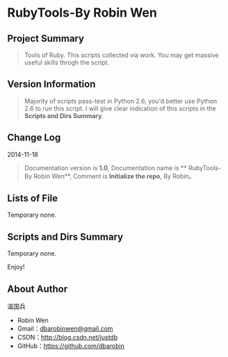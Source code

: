 # RubyTools-By Robin Wen #

## Project Summary ##

> Tools of Ruby. This scripts collected via work. You may get massive useful skills throgh the script.

## Version Information ##
> Majority of scripts pass-test in Python 2.6, you'd better use Python 2.6 to run this script. I will give clear indication of this scripts in the **Scripts and Dirs Summary**.

## Change Log ##

2014-11-18
> Documentation version is **1.0**, Documentation name is ** RubyTools-By Robin Wen**, Comment is **Initialize the repo**, By Robin。

## Lists of File ##

Temporary none.

## Scripts and Dirs Summary ##

Temporary none.

Enjoy!

## About Author ##

温国兵

* Robin Wen
* Gmail：dbarobinwen@gmail.com
* CSDN：http://blog.csdn.net/justdb
* GitHub：https://github.com/dbarobin